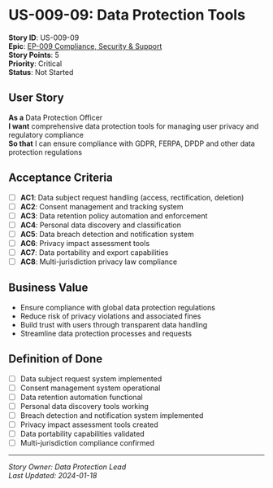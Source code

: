 # US-009-09: Data Protection Tools

**Story ID**: US-009-09  
**Epic**: [EP-009 Compliance, Security & Support](../epics/EP-009-Compliance-Security-Support.md)  
**Story Points**: 5  
**Priority**: Critical  
**Status**: Not Started  

## User Story

**As a** Data Protection Officer  
**I want** comprehensive data protection tools for managing user privacy and regulatory compliance  
**So that** I can ensure compliance with GDPR, FERPA, DPDP and other data protection regulations

## Acceptance Criteria

- [ ] **AC1**: Data subject request handling (access, rectification, deletion)
- [ ] **AC2**: Consent management and tracking system
- [ ] **AC3**: Data retention policy automation and enforcement
- [ ] **AC4**: Personal data discovery and classification
- [ ] **AC5**: Data breach detection and notification system
- [ ] **AC6**: Privacy impact assessment tools
- [ ] **AC7**: Data portability and export capabilities
- [ ] **AC8**: Multi-jurisdiction privacy law compliance

## Business Value

- Ensure compliance with global data protection regulations
- Reduce risk of privacy violations and associated fines
- Build trust with users through transparent data handling
- Streamline data protection processes and requests

## Definition of Done

- [ ] Data subject request system implemented
- [ ] Consent management system operational
- [ ] Data retention automation functional
- [ ] Personal data discovery tools working
- [ ] Breach detection and notification system implemented
- [ ] Privacy impact assessment tools created
- [ ] Data portability capabilities validated
- [ ] Multi-jurisdiction compliance confirmed

---

*Story Owner: Data Protection Lead*  
*Last Updated: 2024-01-18*